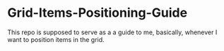 # Grid-Items-Positioning-Guide

This repo is supposed to serve as a a guide to me, basically, whenever I want to position items in the grid.
